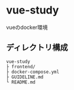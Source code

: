 # vue-study
vueのdocker環境

## ディレクトリ構成
```
vue-study
├ frontend/             
├ docker-compose.yml  
├ GUIDELINE.md        
└ README.md           
```
